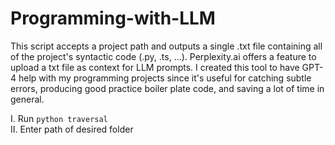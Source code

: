 # Programming-with-LLM
This script accepts a project path and outputs a single .txt file containing all of the project's syntactic code (.py, .ts, ...).
Perplexity.ai offers a feature to upload a txt file as context for LLM prompts. 
I created this tool to have GPT-4 help with my programming projects since it's useful for catching subtle errors, producing good practice boiler plate code, and saving a lot of time in general.

I. Run `python traversal` \
II. Enter path of desired folder 
